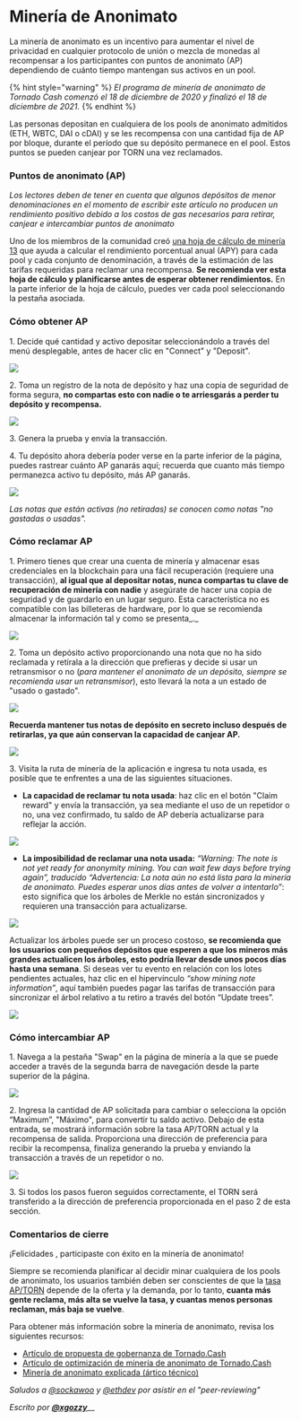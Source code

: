 # Minería de Anonimato

La minería de anonimato es un incentivo para aumentar el nivel de privacidad en cualquier protocolo de unión o mezcla de monedas al recompensar a los participantes con puntos de anonimato (AP) dependiendo de cuánto tiempo mantengan sus activos en un pool.

{% hint style="warning" %}
_El programa de minería de anonimato de Tornado Cash comenzó el 18 de diciembre de 2020 y finalizó el 18 de diciembre de 2021._
{% endhint %}

Las personas depositan en cualquiera de los pools de anonimato admitidos (ETH, WBTC, DAI o cDAI) y se les recompensa con una cantidad fija de AP por bloque, durante el período que su depósito permanece en el pool. Estos puntos se pueden canjear por TORN una vez reclamados.

### Puntos de anonimato (AP)

_Los lectores deben de tener en cuenta que algunos depósitos de menor denominaciones en el momento de escribir este artículo no producen un rendimiento positivo debido a los costos de gas necesarios para retirar, canjear e intercambiar puntos de anonimato_

Uno de los miembros de la comunidad creó [una hoja de cálculo de minería 13](https://torn.community/t/anonymity-mining-spreadsheet/720) que ayuda a calcular el rendimiento porcentual anual (APY) para cada pool y cada conjunto de denominación, a través de la estimación de las tarifas requeridas para reclamar una recompensa. **Se recomienda ver esta hoja de cálculo y planificarse antes de esperar obtener rendimientos.** En la parte inferior de la hoja de cálculo, puedes ver cada pool seleccionando la pestaña asociada.

### Cómo obtener AP

1\. Decide qué cantidad y activo depositar seleccionándolo a través del menú desplegable, antes de hacer clic en "Connect" y "Deposit".

![](../.gitbook/assets/m3fh0gl.png)

2\. Toma un registro de la nota de depósito y haz una copia de seguridad de forma segura, **no compartas esto con nadie o te arriesgarás a perder tu depósito y recompensa.**

![](../.gitbook/assets/vhustru.png)

3\. Genera la prueba y envía la transacción.

4\. Tu depósito ahora debería poder verse en la parte inferior de la página, puedes rastrear cuánto AP ganarás aquí; recuerda que cuanto más tiempo permanezca activo tu depósito, más AP ganarás.

![](../.gitbook/assets/k6juetp.png)

_Las notas que están activas (no retiradas) se conocen como notas "no gastadas o usadas"._

### Cómo reclamar AP

1\. Primero tienes que crear una cuenta de minería y almacenar esas credenciales en la blockchain para una fácil recuperación (requiere una transacción), **al igual que al depositar notas, nunca compartas tu clave de recuperación de minería con nadie** y asegúrate de hacer una copia de seguridad y de guardarlo en un lugar seguro. Esta característica no es compatible con las billeteras de hardware, por lo que se recomienda almacenar la información tal y como se presenta_._

![](../.gitbook/assets/lskzkgk.png)

2\. Toma un depósito activo proporcionando una nota que no ha sido reclamada y retírala a la dirección que prefieras y decide si usar un retransmisor o no (_para mantener el anonimato de un depósito, siempre se recomienda usar un retransmisor_), esto llevará la nota a un estado de "usado o gastado".

![](../.gitbook/assets/aid86cj.png)

**Recuerda mantener tus notas de depósito en secreto incluso después de retirarlas, ya que aún conservan la capacidad de canjear AP.**

![](../.gitbook/assets/bpsqxxr.png)

3\. Visita la ruta de minería de la aplicación e ingresa tu nota usada, es posible que te enfrentes a una de las siguientes situaciones.

* **La capacidad de reclamar tu nota usada**: haz clic en el botón "Claim reward" y envía la transacción, ya sea mediante el uso de un repetidor o no, una vez confirmado, tu saldo de AP debería actualizarse para reflejar la acción.

![](../.gitbook/assets/e9jyqhu.png)

* **La imposibilidad de reclamar una nota usada:** _“Warning: The note is not yet ready for anonymity mining. You can wait few days before trying again”, traducido “Advertencia: La nota aún no está lista para la minería de anonimato. Puedes esperar unos días antes de volver a intentarlo”_: esto significa que los árboles de Merkle no están sincronizados y requieren una transacción para actualizarse.

![](../.gitbook/assets/i6qtr0f.png)

Actualizar los árboles puede ser un proceso costoso, **se recomienda que los usuarios con pequeños depósitos que esperen a que los mineros más grandes actualicen los árboles, esto podría llevar desde unos pocos días hasta una semana**. Si deseas ver tu evento en relación con los lotes pendientes actuales, haz clic en el hipervínculo _“show mining note information”_, aquí también puedes pagar las tarifas de transacción para sincronizar el árbol relativo a tu retiro a través del botón “Update trees”.

![](../.gitbook/assets/d8dmxjj.png)

### Cómo intercambiar AP

1\. Navega a la pestaña "Swap" en la página de minería a la que se puede acceder a través de la segunda barra de navegación desde la parte superior de la página.

![](../.gitbook/assets/ahrjxbq.png)

2\. Ingresa la cantidad de AP solicitada para cambiar o selecciona la opción “Maximum”, "Máximo", para convertir tu saldo activo. Debajo de esta entrada, se mostrará información sobre la tasa AP/TORN actual y la recompensa de salida. Proporciona una dirección de preferencia para recibir la recompensa, finaliza generando la prueba y enviando la transacción a través de un repetidor o no.

![](../.gitbook/assets/wo55lao.png)

3\. Si todos los pasos fueron seguidos correctamente, el TORN será transferido a la dirección de preferencia proporcionada en el paso 2 de esta sección.

### Comentarios de cierre

¡Felicidades , participaste con éxito en la minería de anonimato!

Siempre se recomienda planificar al decidir minar cualquiera de los pools de anonimato, los usuarios también deben ser conscientes de que la [tasa AP/TORN](https://duneanalytics.com/luckyallocator/Daily-AP-TORN-Rate-v2) depende de la oferta y la demanda, por lo tanto, **cuanta más gente reclama, más alta se vuelve la tasa, y cuantas menos personas reclaman, más baja se vuelve**.

Para obtener más información sobre la minería de anonimato, revisa los siguientes recursos:

* [Artículo de propuesta de gobernanza de Tornado.Cash](https://tornado-cash.medium.com/tornado-cash-governance-proposal-a55c5c7d0703)
* [Artículo de optimización de minería de anonimato de Tornado.Cash](https://tornado-cash.medium.com/gas-price-claimed-anonymity-mining-a-victim-but-now-everyone-can-claim-ap-5441aaa32a1a)
* [Minería de anonimato explicada (ártico técnico)](https://torn.community/t/anonymity-mining-technical-overview/15)

_Saludos a_ [_@sockawoo_](https://torn.community/u/sockawoo) _y_ [_@ethdev_](https://torn.community/u/ethdev) _por asistir en el "peer-reviewing"_

_Escrito por_ [_**@xgozzy**_](https://torn.community/u/xgozzy/summary)__
